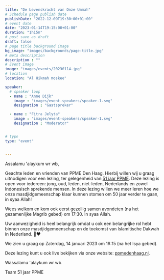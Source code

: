 ```yaml
---
title: "De Levenskracht van Onze Ummah"
# Schedule page publish date
publishDate: "2022-12-09T19:30:00+01:00"
# event date
date: "2023-01-14T19:15:00+01:00"
duration: "1h15m"
# post save as draft
draft: false
# page title background image
bg_image: "images/backgrounds/page-title.jpg"
# meta description
description : ""
# Event image
image: "images/events/20230114.jpg"
# location
location: "Al Hikmah moskee"

speaker:
  # speaker loop
  - name : "Anne Dijk"
    image : "images/event-speakers/speaker-1.svg"
    designation : "Gastspreker"

  - name : "Fitra Jelyta"
    image : "images/event-speakers/speaker-1.svg"
    designation : "Moderator"


# type
type: "event"


---
```


Assalamu 'alaykum wr wb,

Geachte leden en vrienden van PPME Den Haag. Hierbij willen wij u graag uitnodigen voor een lezing, ter gelegenheid van [51 jaar PPME](https://ppmedenhaag.nl/blog/ppme-51). Deze lezing is open voor iedereen: jong, oud, leden, niet-leden, Nederlands en zowel Indonesisch sprekende mensen. In deze lezing willen we meer leren hoe we onze masdjidgemeenschap klaar kunnen stomen om 50 jaar verder te gaan, in syaa Allah!

Wees welkom en kom ook eerst gezellig samen avondeten (na het gezamenlijke Magrib gebed) om 17:30. In syaa Allah. 

Uw aanwezigheid is heel belangrijk omdat u ook een belangrijke rol hebt binnen onze masdjidgemeenschap en de toekomst van Islamitische Dakwah in Nederland. 🙏❤️ 

We zien u graag op Zaterdag, 14 januari 2023 om 19:15 (na het Isya gebed). 



Deze lezing kunt u ook live bekijken via onze website: [ppmedenhaag.nl](https://ppmedenhaag.nl).

Wassalamu 'alaykum wr wb.

Team 51 jaar PPME